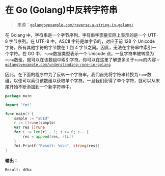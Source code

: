 <!--yml

category: 未分类

date: 2024-10-13 06:13:32

-->

# 在 Go (Golang)中反转字符串

> 来源：[`golangbyexample.com/reverse-a-string-in-golang/`](https://golangbyexample.com/reverse-a-string-in-golang/)

在 Golang 中，字符串是一个字节序列。字符串字面量实际上表示的是一个 UTF-8 字节序列。在 UTF-8 中，ASCII 字符是单字节的，对应于前 128 个 Unicode 字符。所有其他字符的字节数在 1 到 4 字节之间。因此，无法在字符串中索引一个字符。在 GO 中，`rune`数据类型表示一个 Unicode 点。一旦字符串被转换为`rune`数组，就可以在该数组中索引字符。你可以在这里了解更多关于`rune`的内容 – [`golangbyexample.com/understanding-rune-in-golang`](https://golangbyexample.com/understanding-rune-in-golang)

因此，在下面的程序中为了反转一个字符串，我们首先将字符串转换为`rune`数组，以便可以索引该数组以获取单个字符。一旦我们获得了单个字符，就可以从末尾开始不断添加到一个新字符串中。

```go
package main

import "fmt"

func main() {
    sample := "ab£d"
    r := []rune(sample)
    var res []rune
    for i := len(r) - 1; i >= 0; i-- {
        res = append(res, r[i])
    }
    fmt.Printf("Result: %s\n", string(res))
}
```

**输出：**

```go
Result: d£ba
```
